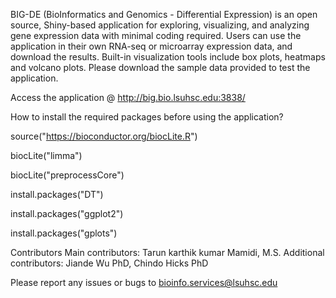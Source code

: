 BIG-DE (BioInformatics and Genomics - Differential Expression) is an open source, Shiny-based application for exploring, visualizing, and analyzing gene expression data with minimal coding required. Users can use the application in their own RNA-seq or microarray expression data, and download the results. Built-in visualization tools include box plots, heatmaps and volcano plots. Please download the sample data provided to test the application.

Access the application @ http://big.bio.lsuhsc.edu:3838/


How to install the required packages before using the application?

source("https://bioconductor.org/biocLite.R")

biocLite("limma")

biocLite("preprocessCore")

install.packages("DT")

install.packages("ggplot2")

install.packages("gplots")


Contributors
Main contributors: Tarun karthik kumar Mamidi, M.S.
Additional contributors: Jiande Wu PhD, Chindo Hicks PhD


Please report any issues or bugs to bioinfo.services@lsuhsc.edu

